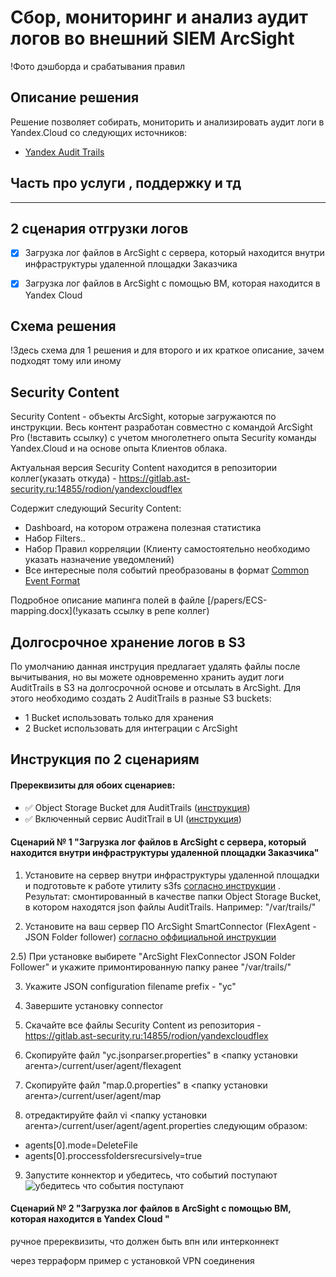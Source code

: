 # Сбор, мониторинг и анализ аудит логов во внешний SIEM ArcSight

!Фото дэшборда и срабатывания правил



## Описание решения
Решение позволяет собирать, мониторить и анализировать аудит логи в Yandex.Cloud со следующих источников:
- [Yandex Audit Trails](https://cloud.yandex.ru/docs/audit-trails/)

## Часть про услуги , поддержку и тд
---

## 2 сценария отгрузки логов
- [x] Загрузка лог файлов в ArcSight с сервера, который находится внутри инфраструктуры удаленной площадки Заказчика

- [x] Загрузка лог файлов в ArcSight с помощью ВМ, которая находится в Yandex Cloud 


## Схема решения

!Здесь схема для 1 решения и для второго и их краткое описание, зачем подходят тому или иному


## Security Content
Security Content - объекты ArcSight, которые загружаются по инструкции. Весь контент разработан совместно с командой ArcSight Pro (!вставить ссылку) с учетом многолетнего опыта Security команды Yandex.Cloud и на основе опыта Клиентов облака.

Актуальная версия Security Content находится в репозитории коллег(указать откуда) - https://gitlab.ast-security.ru:14855/rodion/yandexcloudflex

Содержит следующий Security Content:
- Dashboard, на котором отражена полезная статистика
- Набор Filters..
- Набор Правил корреляции (Клиенту самостоятельно необходимо указать назначение уведомлений)
- Все интересные поля событий преобразованы в формат [Common Event Format](https://community.microfocus.com/cyberres/productdocs/w/connector-documentation/38809/arcsight-common-event-format-cef-implementation-standard)

Подробное описание мапинга полей в файле [/papers/ECS-mapping.docx](!указать ссылку в репе коллег)

## Долгосрочное хранение логов в S3
По умолчанию данная инструция предлагает удалять файлы после вычитывания, но вы можете одновременно хранить аудит логи AuditTrails в S3 на долгосрочной основе и отсылать в ArcSight.
Для этого необходимо создать 2 AuditTrails в разные S3 buckets:
- 1 Bucket использовать только для хранения 
- 2 Bucket использовать для интеграции с ArcSight 

## Инструкция по 2 сценариям
#### Пререквизиты для обоих сценариев:
- :white_check_mark: Object Storage Bucket для AuditTrails ([инструкция](https://cloud.yandex.ru/docs/storage/quickstart))
- :white_check_mark: Включенный сервис AuditTrail в UI ([инструкция](https://cloud.yandex.ru/docs/audit-trails/quickstart))

#### Сценарий № 1 "Загрузка лог файлов в  ArcSight с сервера, который находится внутри инфраструктуры удаленной площадки Заказчика"
1) Установите на сервер внутри инфраструктуры удаленной площадки и подготовьте к работе утилиту s3fs [согласно инструкции](https://cloud.yandex.ru/docs/storage/tools/s3fs) . Результат: смонтированный в качестве папки Object Storage Bucket, в котором находятся json файлы AuditTrails. Например: "/var/trails/"

2) Установите на ваш сервер ПО ArcSight SmartConnector (FlexAgent - JSON Folder follower) [согласно оффициальной инструкции](https://www.microfocus.com/documentation/arcsight/arcsight-smartconnectors/AS_smartconn_install/)

2.5) При установке выбирете "ArcSight FlexConnector JSON Folder Follower" и укажите примонтированную папку ранее "/var/trails/"

3) Укажите JSON configuration filename prefix - "yc"

4) Завершите установку connector 

5) Скачайте все файлы Security Content из репозитория - https://gitlab.ast-security.ru:14855/rodion/yandexcloudflex

6) Скопируйте файл "yc.jsonparser.properties" в <папку установки агента>/current/user/agent/flexagent

7) Скопируйте файл "map.0.properties" в <папку установки агента>/current/user/agent/map

8) отредактируйте файл vi <папку установки агента>/current/user/agent/agent.properties следующим образом:
- agents[0].mode=DeleteFile 
- agents[0].proccessfoldersrecursively=true 

9) Запустите коннектор и убедитесь, что событий поступают
![убедитесь что события поступают](https://user-images.githubusercontent.com/85429798/128189462-3f86e185-2a68-4563-83da-1d768e781243.png)



#### Сценарий № 2 "Загрузка лог файлов в  ArcSight с помощью ВМ, которая находится в Yandex Cloud "

ручное 
пререквизиты, что должен быть впн или интерконнект


через терраформ пример с установкой VPN соединения










